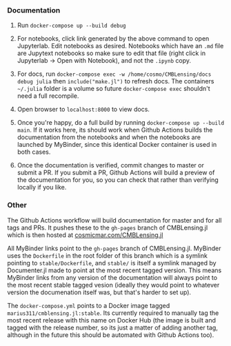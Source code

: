 ### Documentation

1. Run `docker-compose up --build debug` 

2. For notebooks, click link generated by the above command to open Jupyterlab. Edit notebooks as desired. Notebooks which have an `.md` file are Jupytext notebooks so make sure to edit that file (right click in Jupyterlab -> Open with Notebook), and not the `.ipynb` copy.

3. For docs, run `docker-compose exec -w /home/cosmo/CMBLensing/docs debug julia` then `include("make.jl")` to refresh docs. The containers `~/.julia` folder is a volume so future `docker-compose exec` shouldn't need a full recompile. 

4. Open browser to `localhost:8000` to view docs.

5. Once you're happy, do a full build by running `docker-compose up --build main`. If it works here, its should work when Github Actions builds the documentation from the notebooks and when the notebooks are launched by MyBinder, since this identical Docker container is used in both cases. 

6. Once the documentation is verified, commit changes to master or submit a PR. If you submit a PR, Github Actions will build a preview of the documentation for you, so you can check that rather than verifying locally if you like. 

### Other

The Github Actions workflow will build documentation for master and for all tags and PRs. It pushes these to the `gh-pages` branch of CMBLensing.jl which is then hosted at [cosmicmar.com/CMBLensing.jl](https://cosmicmar.com/CMBLensing.jl)

All MyBinder links point to the `gh-pages` branch of CMBLensing.jl. MyBinder uses the `Dockerfile` in the root folder of this branch which is a symlink pointing to `stable/Dockerfile`, and `stable/` is itself a symlink managed by Documenter.jl made to point at the most recent tagged version. This means MyBinder links from any version of the documentation will always point to the most recent stable tagged vesion (ideally they would point to whatever version the documenation itself was, but that's harder to set up).

The `docker-compose.yml` points to a Docker image tagged `marius311/cmblensing.jl:stable`. Its currently required to manually tag the most recent release with this name on Docker Hub (the image is built and tagged with the release number, so its just a matter of adding another tag, although in the future this should be automated with Github Actions too). 
